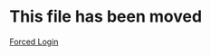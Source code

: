 ﻿# This file has been moved

[Forced Login](https://github.com/microsoft/WindowsTemplateStudio/blob/release/docs/UWP/services/forced-login.md)
